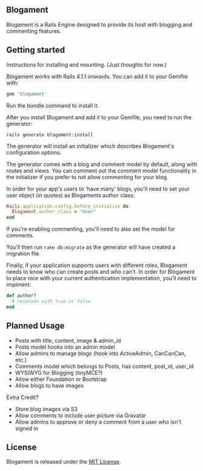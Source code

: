 ## Blogament

Blogament is a Rails Engine designed to provide its host with blogging and commenting features.

## Getting started
Instructions for installing and mounting. (Just thoughts for now.)

Blogament works with Rails 4.1.1 onwards. You can add it to your Gemfile with:

```ruby
gem 'blogament'
```
Run the bundle command to install it.

After you install Blogament and add it to your Gemfile, you need to run the generator:

```console
rails generate blogament:install
```

The generator will install an initializer which describes Blogament's configuration options.

The generator comes with a blog and comment model by default, along with routes and views.
You can comment out the comment model functionality in the initializer if you prefer to not allow commenting for your blog.

In order for your app's users to 'have many' blogs, you'll need to set your user object (in quotes) as Blogaments author class:

```ruby
Rails.application.config.before_initialize do
  Blogament.author_class = "User"
end
```

If you're enabling commenting, you'll need to also set the model for comments.

You'll then run `rake db:migrate` as the generator will have created a migration file.

Finally, if your application supports users with different roles, Blogament needs to know who can create posts and who can't.
In order for Blogament to place nice with your current authentication
implementation, you'll need to implment:

```ruby
def author?
  # responds with true or false
end
```

## Planned Usage

- Posts with title, content, image & admin_id
- Posts model hooks into an admin model
- Allow admins to manage blogs (hook into ActiveAdmin, CanCanCan, etc.)
- Comments model which belongs to Posts, has content, post_id, user_id
- WYSIWYG for Blogging (tinyMCE?)
- Allow either Foundation or Bootstrap
- Allow blogs to have images

Extra Credit?
- Store blog images via S3
- Allow comments to include user picture via Gravatar 
- Allow admins to approve or deny a comment from a user who isn't signed in

## License

Blogament is released under the [MIT License](http://www.opensource.org/licenses/MIT).

